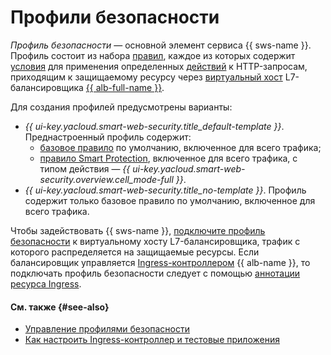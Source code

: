 # Профили безопасности

_Профиль безопасности_ — основной элемент сервиса {{ sws-name }}. Профиль состоит из набора [правил](rules.md), каждое из которых содержит [условия](conditions.md) для применения определенных [действий](rules.md#rule-action) к HTTP-запросам, приходящим к защищаемому ресурсу через [виртуальный хост](../../application-load-balancer/concepts/http-router.md#virtual-host) L7-балансировщика [{{ alb-full-name }}](../../application-load-balancer/concepts/index.md).

Для создания профилей предусмотрены варианты:
  * _{{ ui-key.yacloud.smart-web-security.title_default-template }}_. Преднастроенный профиль содержит:
    * [базовое правило](rules.md#base-rules) по умолчанию, включенное для всего трафика;
    * [правило Smart Protection](rules.md#smart-protection-rules), включенное для всего трафика, с типом действия — _{{ ui-key.yacloud.smart-web-security.overview.cell_mode-full }}_.
  * _{{ ui-key.yacloud.smart-web-security.title_no-template }}_. Профиль содержит только базовое правило по умолчанию, включенное для всего трафика.

Чтобы задействовать {{ sws-name }}, [подключите профиль безопасности](../operations/host-connect.md) к виртуальному хосту L7-балансировщика, трафик с которого распределяется на защищаемые ресурсы. Если балансировщик управляется [Ingress-контроллером](../../application-load-balancer/tools/k8s-ingress-controller/index.md) {{ alb-name }}, то подключать профиль безопасности следует с помощью [аннотации ресурса Ingress](../../application-load-balancer/k8s-ref/ingress.md).

#### См. также {#see-also}

* [Управление профилями безопасности](../operations/index.md#profiles)
* [Как настроить Ingress-контроллер и тестовые приложения](../../managed-kubernetes/tutorials/alb-ingress-controller.md#create-ingress-and-apps)
